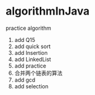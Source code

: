 # algorithmInJava

practice algorithm 
1. add Q15
2. add quick sort
3. add Insertion
4. add LinkedList
5. add practice
6. 合并两个链表的算法
7. add gcd
8. add selection
